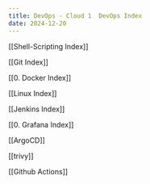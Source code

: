 ```yaml
---
title: DevOps - Cloud 1  DevOps Index
date: 2024-12-20
---
```



[[Shell-Scripting Index]]

[[Git Index]]

[[0. Docker Index]]

[[Linux Index]]

[[Jenkins Index]]

[[0. Grafana Index]]

[[ArgoCD]]

[[trivy]]

[[Github Actions]]

